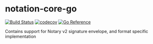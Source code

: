 # notation-core-go

[![Build Status](https://github.com/notaryproject/notation-core-go/actions/workflows/build.yml/badge.svg?event=push&branch=main)](https://github.com/notaryproject/notation-core-go/actions/workflows/build.yml?query=workflow%3Abuild+event%3Apush+branch%3Amain)
[![codecov](https://codecov.io/gh/notaryproject/notation-core-go/branch/main/graph/badge.svg)](https://codecov.io/gh/notaryproject/notation-core-go)
[![Go Reference](https://pkg.go.dev/badge/github.com/notaryproject/notation-core-go.svg)](https://pkg.go.dev/github.com/notaryproject/notation-core-go@main)

Contains support for Notary v2 signature envelope, and format specific implementation
